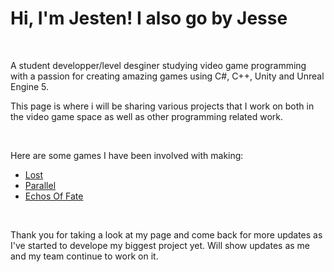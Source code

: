 <h1>Hi, I'm Jesten! I also go by Jesse</h1>

<br>
<p>A student developper/level desginer studying video game programming with a passion for creating amazing games using C#, C++, Unity and Unreal Engine 5.</p>
<p>This page is where i will be sharing various projects that I work on both in the video game space as well as other programming related work.</p>
<br>
<p>Here are some games I have been involved with making:</p>
<ul>
  <li><a href="#" target="_blank">Lost</a></li>
  <li><a href="#" target="_blank">Parallel</a></li>
  <li><a href="#" target="_blank">Echos Of Fate</a></li>
</ul>
<br>
<p>Thank you for taking a look at my page and come back for more updates as I've started to develope my biggest project yet. Will show updates as me and my team continue to work on it.</p>
